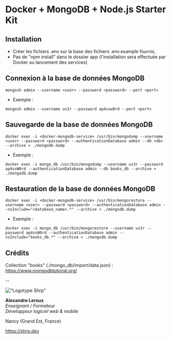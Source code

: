 # Docker + MongoDB + Node.js Starter Kit

## Installation

- Créer les fichiers .env sur la base des fichiers .env.example fournis,
- Pas de "npm install" dans le dossier app (l'installation sera effectuée par Docker au lancement des services)

## Connexion à la base de données MongoDB

```SH
mongosh admin --username <user> --password <password> --port <port>
```

- Exemple :

```SH
mongosh admin --username us3r --password ap4ssw0rd --port <port>
```

## Sauvegarde de la base de données MongoDB

```SH
docker exec -i <docker-mongodb-service> /usr/bin/mongodump --username <user> --password <password> --authenticationDatabase admin --db <db> --archive > ./mongodb.dump
```

- Exemple :

```SH
docker exec -i mongo_db /usr/bin/mongodump --username us3r --password ap4ssW0rd --authenticationDatabase admin --db books_db --archive > ./mongodb.dump
```

## Restauration de la base de données MongoDB

```SH
docker exec -i <docker-mongodb-service> /usr/bin/mongorestore --username <user> --password <password> --authenticationDatabase admin --nsInclude="<database_name>.*" --archive < ./mongodb.dump
```

- Exemple :

```SH
docker exec -i mongo_db /usr/bin/mongorestore --username us3r --password ap4ssW0rd --authenticationDatabase admin --nsInclude="books_db.*" --archive < ./mongodb.dump
```

## Crédits

Collection "books" (./mongo_db/import/data.json) : <https://www.mongodbtutorial.org/>

--

!["Logotype Shrp"](https://shrp.dev/images/shrp.png)

__Alexandre Leroux__  
_Enseignant / Formateur_  
_Développeur logiciel web & mobile_

Nancy (Grand Est, France)

<https://shrp.dev>

